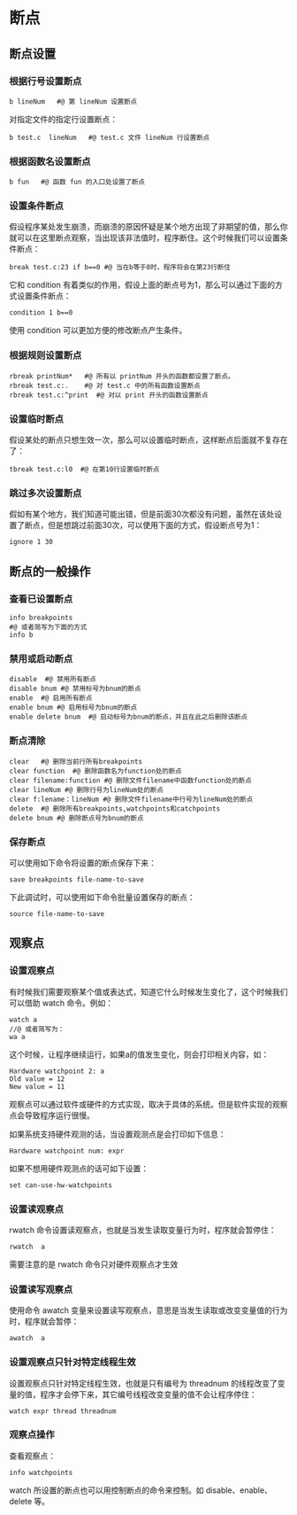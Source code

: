 # 断点

## 断点设置

### 根据行号设置断点

```
b lineNum	#@ 第 lineNum 设置断点
```

对指定文件的指定行设置断点：

```
b test.c  lineNum	#@ test.c 文件 lineNum 行设置断点
```

### 根据函数名设置断点

```
b fun	#@ 函数 fun 的入口处设置了断点
```

### 设置条件断点

假设程序某处发生崩溃，而崩溃的原因怀疑是某个地方出现了非期望的值，那么你就可以在这里断点观察，当出现该非法值时，程序断住。这个时候我们可以设置条件断点：

```
break test.c:23 if b==0 #@ 当在b等于0时，程序将会在第23行断住
```

它和 condition 有着类似的作用，假设上面的断点号为1，那么可以通过下面的方式设置条件断点：

```
condition 1 b==0
```

使用 condition 可以更加方便的修改断点产生条件。

### 根据规则设置断点

```
rbreak printNum*   #@ 所有以 printNum 开头的函数都设置了断点。
rbreak test.c:.    #@ 对 test.c 中的所有函数设置断点
rbreak test.c:^print  #@ 对以 print 开头的函数设置断点
```

### 设置临时断点

假设某处的断点只想生效一次，那么可以设置临时断点，这样断点后面就不复存在了：

```
tbreak test.c:l0  #@ 在第10行设置临时断点
```

### 跳过多次设置断点

假如有某个地方，我们知道可能出错，但是前面30次都没有问题，虽然在该处设置了断点，但是想跳过前面30次，可以使用下面的方式，假设断点号为1：

```
ignore 1 30
```

## 断点的一般操作

### 查看已设置断点

```
info breakpoints
#@ 或者简写为下面的方式
info b 
```

### 禁用或启动断点

```
disable  #@ 禁用所有断点
disable bnum #@ 禁用标号为bnum的断点
enable  #@ 启用所有断点
enable bnum #@ 启用标号为bnum的断点
enable delete bnum  #@ 启动标号为bnum的断点，并且在此之后删除该断点
```

### 断点清除

```
clear   #@ 删除当前行所有breakpoints
clear function  #@ 删除函数名为function处的断点
clear filename:function #@ 删除文件filename中函数function处的断点
clear lineNum #@ 删除行号为lineNum处的断点
clear f:lename：lineNum #@ 删除文件filename中行号为lineNum处的断点
delete  #@ 删除所有breakpoints,watchpoints和catchpoints
delete bnum #@ 删除断点号为bnum的断点
```

### 保存断点

可以使用如下命令将设置的断点保存下来：

```
save breakpoints file-name-to-save
```

下此调试时，可以使用如下命令批量设置保存的断点：

```
source file-name-to-save
```

## 观察点

### 设置观察点

有时候我们需要观察某个值或表达式，知道它什么时候发生变化了，这个时候我们可以借助 watch 命令。例如：

```
watch a
//@ 或者简写为：
wa a
```

这个时候，让程序继续运行，如果a的值发生变化，则会打印相关内容，如：

```
Hardware watchpoint 2: a
Old value = 12
New value = 11
```

观察点可以通过软件或硬件的方式实现，取决于具体的系统。但是软件实现的观察点会导致程序运行很慢。

如果系统支持硬件观测的话，当设置观测点是会打印如下信息： 

```
Hardware watchpoint num: expr
```

如果不想用硬件观测点的话可如下设置： 

```
set can-use-hw-watchpoints
```

### 设置读观察点

rwatch 命令设置读观察点，也就是当发生读取变量行为时，程序就会暂停住：

```
rwatch  a   
```

需要注意的是 rwatch 命令只对硬件观察点才生效

### 设置读写观察点

使用命令 awatch 变量来设置读写观察点，意思是当发生读取或改变变量值的行为时，程序就会暂停：

```
awatch  a
```

### 设置观察点只针对特定线程生效

设置观察点只针对特定线程生效，也就是只有编号为 threadnum 的线程改变了变量的值，程序才会停下来，其它编号线程改变变量的值不会让程序停住：

```
watch expr thread threadnum
```

### 观察点操作

查看观察点：

```
info watchpoints
```

watch 所设置的断点也可以用控制断点的命令来控制。如 disable、enable、delete 等。







